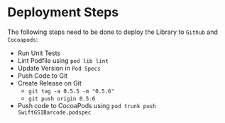# Deployment Steps

The following steps need to be done to deploy the Library to `Github` and `Cocoapods`:

- Run Unit Tests
- Lint Podfile using `pod lib lint`
- Update Version in `Pod Specs`
- Push Code to Git
- Create Release on Git
  - `git tag -a 0.5.5 -m "0.5.6"`
  - `git push origin 0.5.6`
- Push code to CocoaPods using `pod trunk push SwiftGS1Barcode.podspec`
